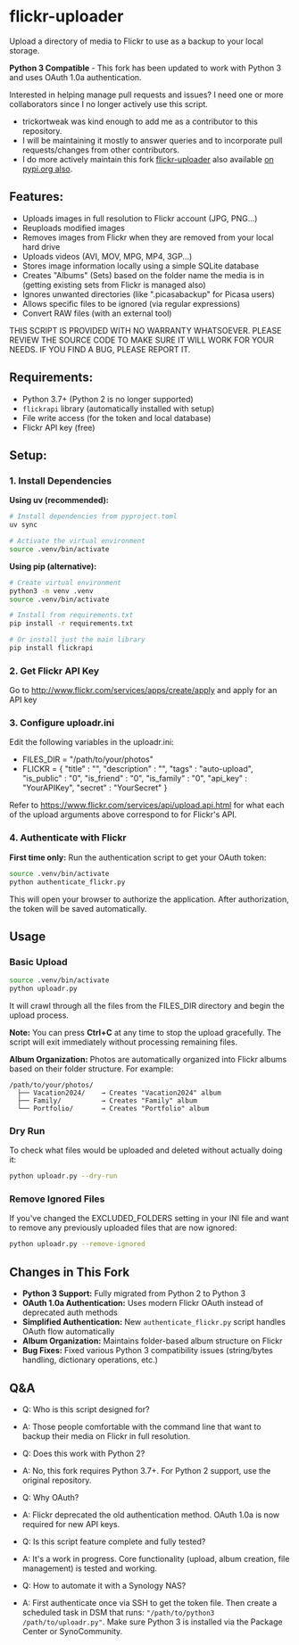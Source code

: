 flickr-uploader
===============

Upload a directory of media to Flickr to use as a backup to your local storage.

**Python 3 Compatible** - This fork has been updated to work with Python 3 and uses OAuth 1.0a authentication.

Interested in helping manage pull requests and issues? I need one or more collaborators since I no longer actively use this script.
* trickortweak was kind enough to add me as a contributor to this repository.
* I will be maintaining it mostly to answer queries and to incorporate pull requests/changes from other contributors.
* I do more actively maintain this fork [flickr-uploader](https://github.com/oPromessa/flickr-uploader) also available [on pypi.org also](https://pypi.org/project/flickr-uploader/).


## Features:
* Uploads images in full resolution to Flickr account (JPG, PNG...)
* Reuploads modified images
* Removes images from Flickr when they are removed from your local hard drive
* Uploads videos (AVI, MOV, MPG, MP4, 3GP...)
* Stores image information locally using a simple SQLite database
* Creates "Albums" (Sets) based on the folder name the media is in (getting existing sets from Flickr is managed also)
* Ignores unwanted directories (like ".picasabackup" for Picasa users)
* Allows specific files to be ignored (via regular expressions)
* Convert RAW files (with an external tool)

THIS SCRIPT IS PROVIDED WITH NO WARRANTY WHATSOEVER. PLEASE REVIEW THE SOURCE CODE TO MAKE SURE IT WILL WORK FOR YOUR NEEDS. IF YOU FIND A BUG, PLEASE REPORT IT.

## Requirements:

* Python 3.7+ (Python 2 is no longer supported)
* `flickrapi` library (automatically installed with setup)
* File write access (for the token and local database)
* Flickr API key (free)

## Setup:

### 1. Install Dependencies

**Using uv (recommended):**
```bash
# Install dependencies from pyproject.toml
uv sync

# Activate the virtual environment
source .venv/bin/activate
```

**Using pip (alternative):**
```bash
# Create virtual environment
python3 -m venv .venv
source .venv/bin/activate

# Install from requirements.txt
pip install -r requirements.txt

# Or install just the main library
pip install flickrapi
```

### 2. Get Flickr API Key
Go to http://www.flickr.com/services/apps/create/apply and apply for an API key

### 3. Configure uploadr.ini
Edit the following variables in the uploadr.ini:

* FILES_DIR = "/path/to/your/photos"
* FLICKR = {
        "title"                 : "",
        "description"           : "",
        "tags"                  : "auto-upload",
        "is_public"             : "0",
        "is_friend"             : "0",
        "is_family"             : "0",
        "api_key"               : "YourAPIKey",
        "secret"                : "YourSecret"
        }

Refer to https://www.flickr.com/services/api/upload.api.html for what each of the
upload arguments above correspond to for Flickr's API.

### 4. Authenticate with Flickr
**First time only:** Run the authentication script to get your OAuth token:
```bash
source .venv/bin/activate
python authenticate_flickr.py
```
This will open your browser to authorize the application. After authorization, the token will be saved automatically.

## Usage

### Basic Upload
```bash
source .venv/bin/activate
python uploadr.py
```

It will crawl through all the files from the FILES_DIR directory and begin the upload process.

**Note:** You can press **Ctrl+C** at any time to stop the upload gracefully. The script will exit immediately without processing remaining files.

**Album Organization:** Photos are automatically organized into Flickr albums based on their folder structure. For example:
```
/path/to/your/photos/
  ├── Vacation2024/    → Creates "Vacation2024" album
  ├── Family/          → Creates "Family" album
  └── Portfolio/       → Creates "Portfolio" album
```

### Dry Run
To check what files would be uploaded and deleted without actually doing it:
```bash
python uploadr.py --dry-run
```

### Remove Ignored Files
If you've changed the EXCLUDED_FOLDERS setting in your INI file and want to remove any previously uploaded files that are now ignored:
```bash
python uploadr.py --remove-ignored
```

## Changes in This Fork

* **Python 3 Support:** Fully migrated from Python 2 to Python 3
* **OAuth 1.0a Authentication:** Uses modern Flickr OAuth instead of deprecated auth methods
* **Simplified Authentication:** New `authenticate_flickr.py` script handles OAuth flow automatically
* **Album Organization:** Maintains folder-based album structure on Flickr
* **Bug Fixes:** Fixed various Python 3 compatibility issues (string/bytes handling, dictionary operations, etc.)

## Q&A
* Q: Who is this script designed for?
* A: Those people comfortable with the command line that want to backup their media on Flickr in full resolution.

* Q: Does this work with Python 2?
* A: No, this fork requires Python 3.7+. For Python 2 support, use the original repository.

* Q: Why OAuth?
* A: Flickr deprecated the old authentication method. OAuth 1.0a is now required for new API keys.

* Q: Is this script feature complete and fully tested?
* A: It's a work in progress. Core functionality (upload, album creation, file management) is tested and working.

* Q: How to automate it with a Synology NAS?
* A: First authenticate once via SSH to get the token file. Then create a scheduled task in DSM that runs: `"/path/to/python3 /path/to/uploadr.py"`. Make sure Python 3 is installed via the Package Center or SynoCommunity.

